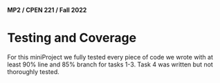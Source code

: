 **MP2 / CPEN 221 / Fall 2022**

# Testing and Coverage

For this miniProject we fully tested every piece of code we wrote with at least 90% line and 85% branch for tasks 1-3. Task 4 was written but not thoroughly tested. 